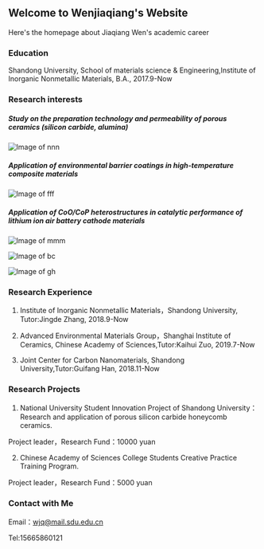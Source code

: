 ## Welcome to Wenjiaqiang's Website

Here's the homepage about Jiaqiang Wen's academic career

### Education

Shandong University, School of materials science & Engineering,Institute of Inorganic Nonmetallic Materials, B.A., 2017.9-Now

### Research interests

##### Study on the preparation technology and permeability of porous ceramics (silicon carbide, alumina)

![Image of nnn](https://raw.githubusercontent.com/NeedleCandy/Wen-Jiaqiang.github.io/master/nnn.jpg)

##### Application of environmental barrier coatings in high-temperature composite materials

![Image of fff](https://raw.githubusercontent.com/NeedleCandy/Wen-Jiaqiang.github.io/master/fff.png)

##### Application of CoO/CoP heterostructures in catalytic performance of lithium ion air battery cathode materials

![Image of mmm](https://raw.githubusercontent.com/NeedleCandy/Wen-Jiaqiang.github.io/master/mmm.png)

![Image of bc](https://raw.githubusercontent.com/NeedleCandy/Wen-Jiaqiang.github.io/master/bc.png)

![Image of gh](https://raw.githubusercontent.com/NeedleCandy/Wen-Jiaqiang.github.io/master/gh.png)

### Research Experience

1. Institute of Inorganic Nonmetallic Materials，Shandong University, Tutor:Jingde Zhang, 2018.9-Now

2. Advanced Environmental Materials Group，Shanghai Institute of Ceramics, Chinese Academy of Sciences,Tutor:Kaihui Zuo, 2019.7-Now

3. Joint Center for Carbon Nanomaterials, Shandong University,Tutor:Guifang Han, 2018.11-Now

### Research Projects

1. National University Student Innovation Project of Shandong University：Research and application of porous silicon carbide honeycomb ceramics.

 Project leader，Research Fund：10000 yuan

2. Chinese Academy of Sciences College Students Creative Practice Training Program.

 Project leader，Research Fund：5000 yuan

### Contact with Me

Email：wjq@mail.sdu.edu.cn

Tel:15665860121
